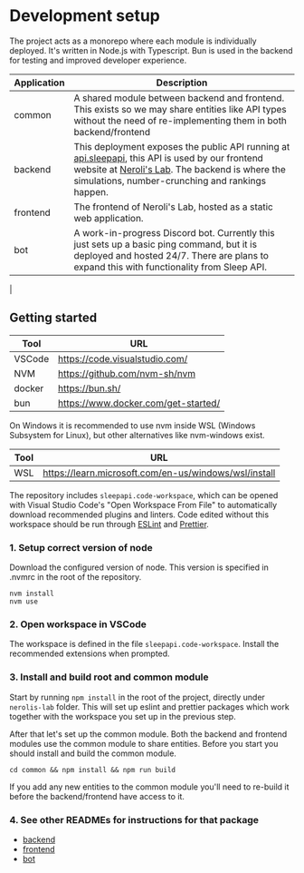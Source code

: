 # Development setup

The project acts as a monorepo where each module is individually deployed. It's written in Node.js with Typescript. Bun is used in the backend for testing and improved developer experience.

| Application | Description                                                                                                                                                                                                                         |
| ----------- | ----------------------------------------------------------------------------------------------------------------------------------------------------------------------------------------------------------------------------------- |
| common      | A shared module between backend and frontend. This exists so we may share entities like API types without the need of re-implementing them in both backend/frontend                                                                 |
| backend     | This deployment exposes the public API running at [api.sleepapi][api.sleepapi], this API is used by our frontend website at [Neroli's Lab][nerolislab]. The backend is where the simulations, number-crunching and rankings happen. |
| frontend    | The frontend of Neroli's Lab, hosted as a static web application.                                                                                                                                                                   |
| bot         | A work-in-progress Discord bot. Currently this just sets up a basic ping command, but it is deployed and hosted 24/7. There are plans to expand this with functionality from Sleep API.                                             |

|

## Getting started

| Tool   | URL                                   |
| ------ | ------------------------------------- |
| VSCode | <https://code.visualstudio.com/>      |
| NVM    | <https://github.com/nvm-sh/nvm>       |
| docker | <https://bun.sh/>                     |
| bun    | <https://www.docker.com/get-started/> |

On Windows it is recommended to use nvm inside WSL (Windows Subsystem for Linux), but other alternatives like nvm-windows exist.

| Tool | URL                                                     |
| ---- | ------------------------------------------------------- |
| WSL  | <https://learn.microsoft.com/en-us/windows/wsl/install> |

The repository includes `sleepapi.code-workspace`, which can be opened with Visual Studio Code's "Open Workspace From File" to automatically download recommended plugins and linters. Code edited without this workspace should be run through [ESLint](https://eslint.org/) and [Prettier](https://prettier.io/).

### 1. Setup correct version of node

Download the configured version of node. This version is specified in .nvmrc in the root of the repository.

```
nvm install
nvm use
```

### 2. Open workspace in VSCode

The workspace is defined in the file `sleepapi.code-workspace`. Install the recommended extensions when prompted.

### 3. Install and build root and common module

Start by running `npm install` in the root of the project, directly under `nerolis-lab` folder. This will set up eslint and prettier packages which work together with the workspace you set up in the previous step.

After that let's set up the common module. Both the backend and frontend modules use the common module to share entities. Before you start you should install and build the common module.

```
cd common && npm install && npm run build
```

If you add any new entities to the common module you'll need to re-build it before the backend/frontend have access to it.

### 4. See other READMEs for instructions for that package

- [backend](./backend/README.md)
- [frontend](./frontend/README.md)
- [bot](./my-gaim/README.md)

[api.sleepapi]: https://api.sleepapi.net/
[nerolislab]: https://nerolislab.com/
